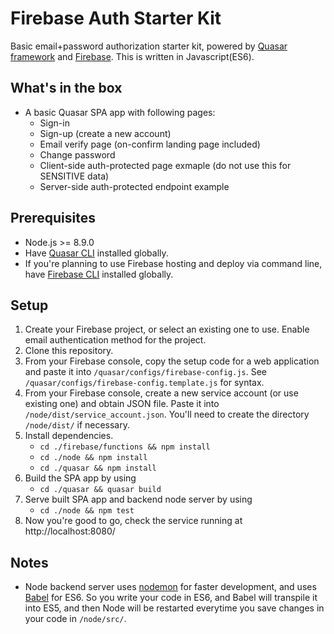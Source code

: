 # Firebase Auth Starter Kit

Basic email+password authorization starter kit, powered by [Quasar framework](https://v1.quasar-framework.org/) and [Firebase](https://firebase.google.com/). This is written in Javascript(ES6).

## What's in the box
* A basic Quasar SPA app with following pages:
  * Sign-in
  * Sign-up (create a new account)
  * Email verify page (on-confirm landing page included)
  * Change password
  * Client-side auth-protected page exmaple (do not use this for SENSITIVE data)
  * Server-side auth-protected endpoint example

## Prerequisites
* Node.js >= 8.9.0
* Have [Quasar CLI](https://v1.quasar-framework.org/start/quasar-cli) installed globally.
* If you're planning to use Firebase hosting and deploy via command line, have [Firebase CLI](https://firebase.google.com/docs/cli/) installed globally.

## Setup
1. Create your Firebase project, or select an existing one to use. Enable email authentication method for the project.
1. Clone this repository.
1. From your Firebase console, copy the setup code for a web application and paste it into `/quasar/configs/firebase-config.js`. See `/quasar/configs/firebase-config.template.js` for syntax.
1. From your Firebase console, create a new service account (or use existing one) and obtain JSON file. Paste it into `/node/dist/service_account.json`. You'll need to create the directory `/node/dist/` if necessary.
1. Install dependencies.
   * `cd ./firebase/functions && npm install`
   * `cd ./node && npm install`
   * `cd ./quasar && npm install`
1. Build the SPA app by using
   * `cd ./quasar && quasar build`
1. Serve built SPA app and backend node server by using
   * `cd ./node && npm test`
1. Now you're good to go, check the service running at http://localhost:8080/

## Notes
* Node backend server uses [nodemon](https://www.npmjs.com/package/nodemon) for faster development, and uses [Babel](https://babeljs.io/) for ES6. So you write your code in ES6, and Babel will transpile it into ES5, and then Node will be restarted everytime you save changes in your code in `/node/src/`.